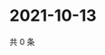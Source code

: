 # 2021-10-13

共 0 条

<!-- BEGIN -->
<!-- 最后更新时间 Wed Oct 13 2021 06:14:37 GMT+0800 (China Standard Time) -->

<!-- END -->
